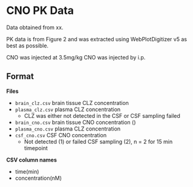 # CNO PK Data

Data obtained from xx.

PK data is from Figure 2 and was extracted using WebPlotDigitizer v5 as best as possible.

CNO was injected at 3.5mg/kg CNO was injected by i.p.

## Format

**Files**

- `brain_clz.csv` brain tissue CLZ concentration
- `plasma_clz.csv` plasma CLZ concentration
  - CLZ was either not detected in the CSF or CSF sampling failed
- `brain_cno.csv` brain tissue CNO concentration ()
- `plasma_cno.csv` plasma CLZ concentration
- `csf_cno.csv` CSF CNO concentration
  - Not detected (1) or failed CSF sampling (2), n = 2 for 15 min timepoint

**CSV column names**

- time(min)
- concentration(nM)
